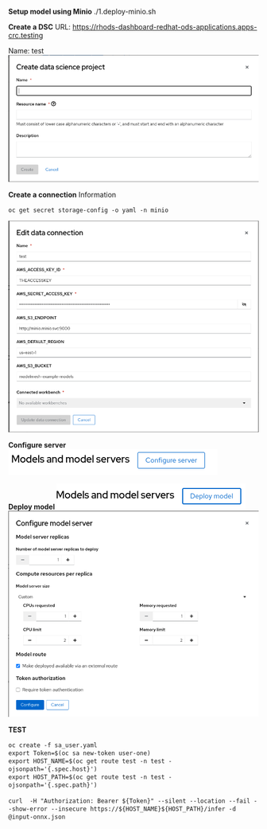 **Setup model using Minio**
./1.deploy-minio.sh

**Create a DSC**
URL: https://rhods-dashboard-redhat-ods-applications.apps-crc.testing

Name: test
![dsc](images/dsc.png)

**Create a connection**
Information
~~~
oc get secret storage-config -o yaml -n minio
~~~
![data connection](images/data-connection.png)

**Configure server**
![configure server](images/configure_server.png)

**Deploy model**
![deploy model 1](images/deploy_model_1.png)
![deploy model 2](images/deploy_model_server_2.png)

**TEST**
~~~
oc create -f sa_user.yaml
export Token=$(oc sa new-token user-one)
export HOST_NAME=$(oc get route test -n test -ojsonpath='{.spec.host}')
export HOST_PATH=$(oc get route test -n test -ojsonpath='{.spec.path}')

curl  -H "Authorization: Bearer ${Token}" --silent --location --fail --show-error --insecure https://${HOST_NAME}${HOST_PATH}/infer -d @input-onnx.json
~~~